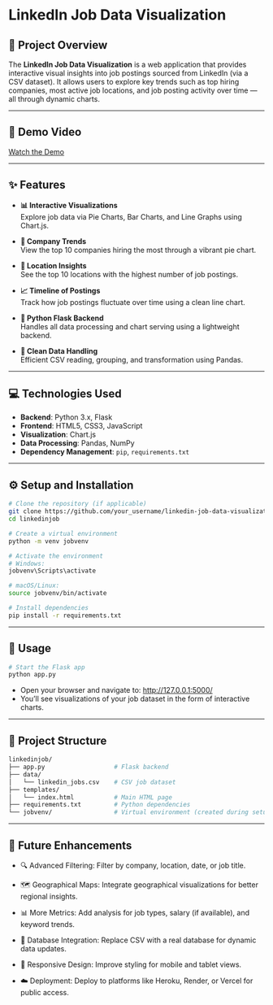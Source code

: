 # LinkedIn Job Data Visualization

## 🌟 Project Overview

The **LinkedIn Job Data Visualization** is a web application that provides interactive visual insights into job postings sourced from LinkedIn (via a CSV dataset). It allows users to explore key trends such as top hiring companies, most active job locations, and job posting activity over time — all through dynamic charts.

---

## 🎥 Demo Video

[Watch the Demo](https://drive.google.com/file/d/1T1xduaEov91vjpTAT3XLSKcLY3atyblu/view?usp=drive_link)


---

## ✨ Features

* **📊 Interactive Visualizations**  
  Explore job data via Pie Charts, Bar Charts, and Line Graphs using Chart.js.

* **🏢 Company Trends**  
  View the top 10 companies hiring the most through a vibrant pie chart.

* **📍 Location Insights**  
  See the top 10 locations with the highest number of job postings.

* **📈 Timeline of Postings**  
  Track how job postings fluctuate over time using a clean line chart.

* **🐍 Python Flask Backend**  
  Handles all data processing and chart serving using a lightweight backend.

* **🔎 Clean Data Handling**  
  Efficient CSV reading, grouping, and transformation using Pandas.

---

## 💻 Technologies Used

* **Backend**: Python 3.x, Flask  
* **Frontend**: HTML5, CSS3, JavaScript  
* **Visualization**: Chart.js  
* **Data Processing**: Pandas, NumPy  
* **Dependency Management**: `pip`, `requirements.txt`

---

## ⚙️ Setup and Installation

```bash
# Clone the repository (if applicable)
git clone https://github.com/your_username/linkedin-job-data-visualization.git
cd linkedinjob

# Create a virtual environment
python -m venv jobvenv

# Activate the environment
# Windows:
jobvenv\Scripts\activate

# macOS/Linux:
source jobvenv/bin/activate

# Install dependencies
pip install -r requirements.txt
```

---

## 🚀 Usage

```bash
# Start the Flask app
python app.py
```

- Open your browser and navigate to: http://127.0.0.1:5000/
- You’ll see visualizations of your job dataset in the form of interactive charts.

---
 
## 📁 Project Structure

```bash
linkedinjob/
├── app.py                   # Flask backend
├── data/
│   └── linkedin_jobs.csv    # CSV job dataset
├── templates/
│   └── index.html           # Main HTML page
├── requirements.txt         # Python dependencies
└── jobvenv/                 # Virtual environment (created during setup)
```

---

## 🌱 Future Enhancements

- 🔍 Advanced Filtering: Filter by company, location, date, or job title.

- 🗺️ Geographical Maps: Integrate geographical visualizations for better regional insights.

- 📊 More Metrics: Add analysis for job types, salary (if available), and keyword trends.

- 💾 Database Integration: Replace CSV with a real database for dynamic data updates.

- 📱 Responsive Design: Improve styling for mobile and tablet views.

- ☁️ Deployment: Deploy to platforms like Heroku, Render, or Vercel for public access.
